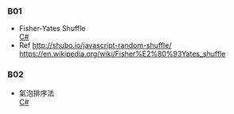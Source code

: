 ### B01
- Fisher-Yates Shuffle<BR>
    [C#](https://github.com/thonyl19/MyKata/blob/CSharp/CSharp/2019/B02.cs)
- Ref
    http://shubo.io/javascript-random-shuffle/ 
    https://en.wikipedia.org/wiki/Fisher%E2%80%93Yates_shuffle

### B02
- 氣泡排序法<BR>
    [C#](https://github.com/thonyl19/MyKata/blob/CSharp/CSharp/2019/B02.cs)


